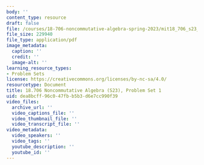 ```yaml
---
body: ''
content_type: resource
draft: false
file: /courses/18-706-noncommutative-algebra-spring-2023/mit18_706_s23_pset01.pdf
file_size: 229940
file_type: application/pdf
image_metadata:
  caption: ''
  credit: ''
  image-alt: ''
learning_resource_types:
- Problem Sets
license: https://creativecommons.org/licenses/by-nc-sa/4.0/
resourcetype: Document
title: 18.706 Noncommutative Algebra (S23), Problem Set 1
uid: dea8bcff-96c0-47fb-b5b3-d6e7cc990f39
video_files:
  archive_url: ''
  video_captions_file: ''
  video_thumbnail_file: ''
  video_transcript_file: ''
video_metadata:
  video_speakers: ''
  video_tags: ''
  youtube_description: ''
  youtube_id: ''
---
```

